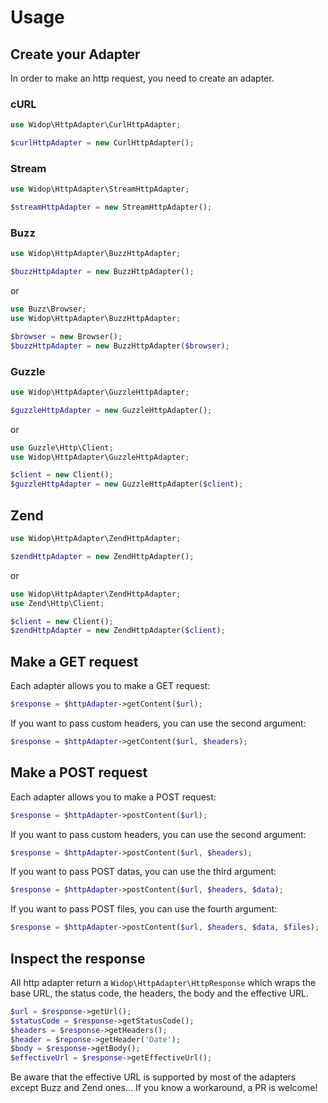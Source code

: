 # Usage

## Create your Adapter

In order to make an http request, you need to create an adapter.

### cURL

``` php
use Widop\HttpAdapter\CurlHttpAdapter;

$curlHttpAdapter = new CurlHttpAdapter();
```

### Stream

``` php
use Widop\HttpAdapter\StreamHttpAdapter;

$streamHttpAdapter = new StreamHttpAdapter();
```

### Buzz

``` php
use Widop\HttpAdapter\BuzzHttpAdapter;

$buzzHttpAdapter = new BuzzHttpAdapter();
```

or

``` php
use Buzz\Browser;
use Widop\HttpAdapter\BuzzHttpAdapter;

$browser = new Browser();
$buzzHttpAdapter = new BuzzHttpAdapter($browser);
```

### Guzzle

``` php
use Widop\HttpAdapter\GuzzleHttpAdapter;

$guzzleHttpAdapter = new GuzzleHttpAdapter();
```

or

``` php
use Guzzle\Http\Client;
use Widop\HttpAdapter\GuzzleHttpAdapter;

$client = new Client();
$guzzleHttpAdapter = new GuzzleHttpAdapter($client);
```

## Zend

``` php
use Widop\HttpAdapter\ZendHttpAdapter;

$zendHttpAdapter = new ZendHttpAdapter();
```

or

``` php
use Widop\HttpAdapter\ZendHttpAdapter;
use Zend\Http\Client;

$client = new Client();
$zendHttpAdapter = new ZendHttpAdapter($client);
```

## Make a GET request

Each adapter allows you to make a GET request:

``` php
$response = $httpAdapter->getContent($url);
```

If you want to pass custom headers, you can use the second argument:

``` php
$response = $httpAdapter->getContent($url, $headers);
```

## Make a POST request

Each adapter allows you to make a POST request:

``` php
$response = $httpAdapter->postContent($url);
```

If you want to pass custom headers, you can use the second argument:

``` php
$response = $httpAdapter->postContent($url, $headers);
```

If you want to pass POST datas, you can use the third argument:

``` php
$response = $httpAdapter->postContent($url, $headers, $data);
```

If you want to pass POST files, you can use the fourth argument:

``` php
$response = $httpAdapter->postContent($url, $headers, $data, $files);
```

## Inspect the response

All http adapter return a `Widop\HttpAdapter\HttpResponse` which wraps the base URL, the status code, the headers, the
body and the effective URL.

``` php
$url = $response->getUrl();
$statusCode = $response->getStatusCode();
$headers = $response->getHeaders();
$header = $reponse->getHeader('Date');
$body = $response->getBody();
$effectiveUrl = $response->getEffectiveUrl();
```

Be aware that the effective URL is supported by most of the adapters except Buzz and Zend ones... If you know a
workaround, a PR is welcome!
